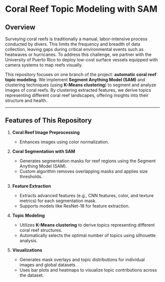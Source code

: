 # Coral Reef Topic Modeling with SAM

## Overview

Surveying coral reefs is traditionally a manual, labor-intensive process conducted by divers. This limits the frequency and breadth of data collection, leaving gaps during critical environmental events such as heatwaves or hurricanes. To address this challenge, we partner with the University of Puerto Rico to deploy low-cost surface vessels equipped with camera systems to map reefs visually.

This repository focuses on one branch of the project: **automatic coral reef topic modeling**. We implement **Segment Anything Model (SAM)** and clustering techniques (using **K-Means clustering**) to segment and analyze images of coral reefs. By clustering extracted features, we derive topics representing different coral reef landscapes, offering insights into their structure and health.

---

## Features of This Repository

1. **Coral Reef Image Preprocessing**
   - Enhances images using color normalization.

2. **Coral Segmentation with SAM**
   - Generates segmentation masks for reef regions using the Segment Anything Model (SAM).
   - Custom algorithm removes overlapping masks and applies size thresholds.

3. **Feature Extraction**
   - Extracts advanced features (e.g., CNN features, color, and texture metrics) for each segmentation mask.
   - Supports models like ResNet-18 for feature extraction.

4. **Topic Modeling**
   - Utilizes **K-Means clustering** to derive topics representing different coral reef structures.
   - Automatically selects the optimal number of topics using silhouette analysis.

5. **Visualizations**
   - Generates mask overlays and topic distributions for individual images and global datasets.
   - Uses bar plots and heatmaps to visualize topic contributions across the dataset.


